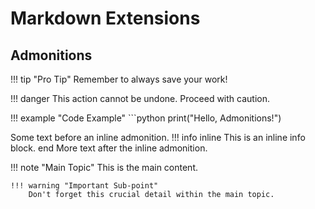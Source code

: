 # Markdown Extensions

## Admonitions

!!! tip "Pro Tip"
    Remember to always save your work!

!!! danger
    This action cannot be undone. Proceed with caution.

!!! example "Code Example"
    ```python
    print("Hello, Admonitions!")

Some text before an inline admonition. !!! info inline This is an inline info block. end More text after the inline admonition.

!!! note "Main Topic"
    This is the main content.

    !!! warning "Important Sub-point"
        Don't forget this crucial detail within the main topic.